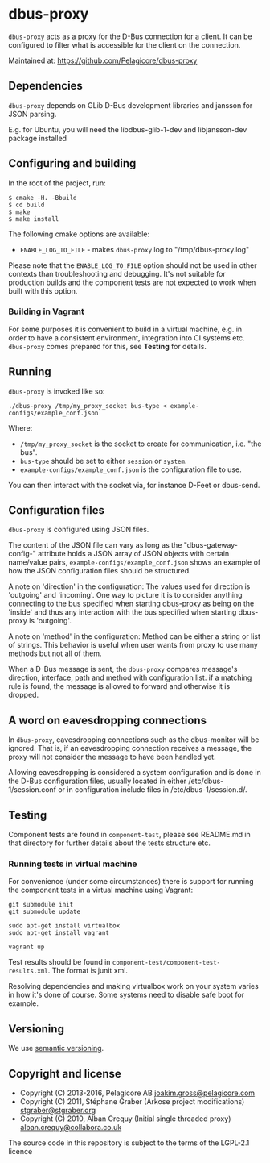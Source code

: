 
dbus-proxy
==========
`dbus-proxy` acts as a proxy for the D-Bus connection for a client.
It can be configured to filter what is accessible for the client on the
connection.

Maintained at: https://github.com/Pelagicore/dbus-proxy


Dependencies
------------
`dbus-proxy` depends on GLib D-Bus development libraries and jansson for JSON parsing.

E.g. for Ubuntu, you will need the libdbus-glib-1-dev and libjansson-dev package installed


Configuring and building
------------------------
In the root of the project, run:

```
$ cmake -H. -Bbuild
$ cd build
$ make
$ make install
```

The following cmake options are available:

* `ENABLE_LOG_TO_FILE` - makes `dbus-proxy` log to "/tmp/dbus-proxy.log"

Please note that the `ENABLE_LOG_TO_FILE` option should not be used in other
contexts than troubleshooting and debugging. It's not suitable for production
builds and the component tests are not expected to work when built with this
option.

### Building in Vagrant
For some purposes it is convenient to build in a virtual machine, e.g. in order to
have a consistent environment, integration into CI systems etc. `dbus-proxy` comes
prepared for this, see __Testing__ for details.


Running
-------
`dbus-proxy` is invoked like so:

    ./dbus-proxy /tmp/my_proxy_socket bus-type < example-configs/example_conf.json

Where:

* `/tmp/my_proxy_socket` is the socket to create for communication, i.e. "the bus".
* `bus-type` should be set to either `session` or `system`.
* `example-configs/example_conf.json` is the configuration file to use.

You can then interact with the socket via, for instance D-Feet or dbus-send.


Configuration files
-------------------
`dbus-proxy` is configured using JSON files.

The content of the JSON file can vary as long as the "dbus-gateway-config-<bustype>"
attribute holds a JSON array of JSON objects with certain name/value pairs,
`example-configs/example_conf.json` shows an example of how the JSON configuration files should be
structured.

A note on 'direction' in the configuration:
The values used for direction is 'outgoing' and 'incoming'. One way to picture it
is to consider anything connecting to the bus specified when starting dbus-proxy
as being on the 'inside' and thus any interaction with the bus specified when
starting dbus-proxy is 'outgoing'.

A note on 'method' in the configuration:
Method can be either a string or list of strings. This behavior is useful when user wants from proxy
to use many methods but not all of them.

When a D-Bus message is sent, the `dbus-proxy` compares message's direction, interface, path and method
with configuration list. if a matching rule is found, the message is allowed to forward and otherwise it
is dropped.


A word on eavesdropping connections
-----------------------------------
In `dbus-proxy`, eavesdropping connections such as the dbus-monitor will be
ignored. That is, if an eavesdropping connection receives a message, the proxy
will not consider the message to have been handled yet.

Allowing eavesdropping is considered a system configuration and is done in the
D-Bus configuration files, usually located in either /etc/dbus-1/session.conf
or in configuration include files in /etc/dbus-1/session.d/.


Testing
-------
Component tests are found in `component-test`, please see README.md in that directory
for further details about the tests structure etc.

### Running tests in virtual machine
For convenience (under some circumstances) there is support for running the component tests
in a virtual machine using Vagrant:

```
git submodule init
git submodule update

sudo apt-get install virtualbox
sudo apt-get install vagrant

vagrant up
```

Test results should be found in `component-test/component-test-results.xml`. The format is
junit xml.

Resolving dependencies and making virtualbox work on your system varies in how it's done
of course. Some systems need to disable safe boot for example.

Versioning
----------
We use [semantic versioning](http://semver.org).


Copyright and license
---------------------
* Copyright (C) 2013-2016, Pelagicore AB  <joakim.gross@pelagicore.com>
* Copyright (C) 2011, Stéphane Graber (Arkose project modifications)  <stgraber@stgraber.org>
* Copyright (C) 2010, Alban Crequy (Initial single threaded proxy)  <alban.crequy@collabora.co.uk>

The source code in this repository is subject to the terms of the LGPL-2.1 licence
